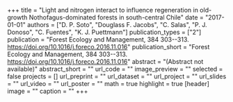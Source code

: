 +++
title = "Light and nitrogen interact to influence regeneration in old-growth Nothofagus-dominated forests in south-central Chile"
date = "2017-01-01"
authors = ["D. P. Soto", "Douglass F. Jacobs", "C. Salas", "P. J. Donoso", "C. Fuentes", "K. J. Puettmann"]
publication_types = ["2"]
publication = "Forest Ecology and Management, 384 303--313. https://doi.org/10.1016/j.foreco.2016.11.016"
publication_short = "Forest Ecology and Management, 384 303--313. https://doi.org/10.1016/j.foreco.2016.11.016"
abstract = "(Abstract not available)"
abstract_short = ""
url_code = ""
image_preview = ""
selected = false
projects = []
url_preprint = ""
url_dataset = ""
url_project = ""
url_slides = ""
url_video = ""
url_poster = ""
math = true
highlight = true
[header]
image = ""
caption = ""
+++
